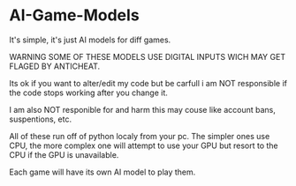 # AI-Game-Models
It's simple, it's just AI models for diff games.

WARNING SOME OF THESE MODELS USE DIGITAL INPUTS WICH MAY GET FLAGED BY ANTICHEAT.

Its ok if you want to alter/edit my code but be carfull i am NOT responsible if the code stops working after you change it.

I am also NOT responible for and harm this may couse like account bans, suspentions, etc.

All of these run off of python localy from your pc.
The simpler ones use CPU, the more complex one will attempt to use your GPU but resort to the CPU if the GPU is unavailable.

Each game will have its own AI model to play them.
